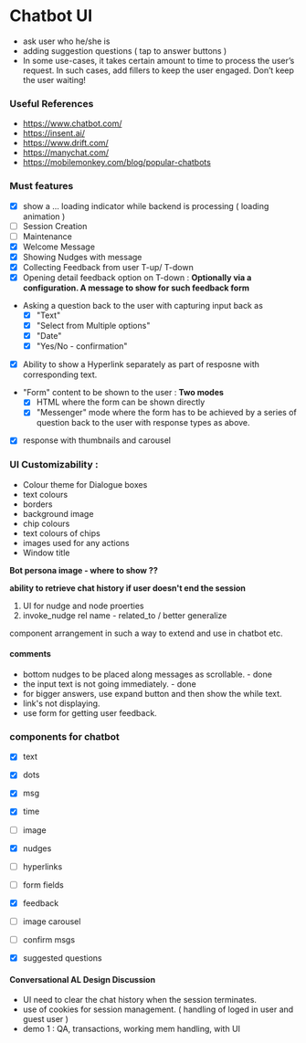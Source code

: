 # Chatbot UI 

- ask user who he/she is
- adding suggestion questions ( tap to answer buttons )
- In some use-cases, it takes certain amount to time to process the user’s request. In such cases, add fillers to keep the user engaged. Don’t keep the user waiting!

### Useful References
- https://www.chatbot.com/
- https://insent.ai/
- https://www.drift.com/
- https://manychat.com/
- https://mobilemonkey.com/blog/popular-chatbots


### Must features
- [x] show a ... loading indicator while backend is processing ( loading animation )
- [ ] Session Creation
- [ ] Maintenance
- [x] Welcome Message
- [x] Showing Nudges with message
- [x] Collecting Feedback from user T-up/ T-down
- [x] Opening detail feedback option on T-down : **Optionally via a configuration. A message to show for such feedback form**
- Asking a question back to the user with capturing input back as 
  - [x] "Text"
  - [x] "Select from Multiple options"
  - [x] "Date"
  - [x] "Yes/No - confirmation" 
- [x] Ability to show a Hyperlink separately as part of resposne with corresponding text. 
- "Form" content to be shown to the user : **Two modes**
    - [x] HTML where the form can be shown directly
    - [x] "Messenger" mode where the form has to be achieved by a series of question back to the user with response types as above. 
- [x] response with thumbnails and carousel


### UI Customizability : 
- Colour theme for Dialogue boxes
- text colours
- borders
- background image
- chip colours
- text colours of chips
- images used for any actions
- Window title


**Bot persona image - where to show ??**

**ability to retrieve chat history if user doesn't end the session**


1. UI for nudge and node proerties
2. invoke_nudge rel name - related_to / better generalize 



component arrangement in such a way to extend and use in chatbot etc.



#### **comments**
- bottom nudges to be placed along messages as scrollable. - done
- the input text is not going immediately. - done
- for bigger answers, use expand button and then show the while text.
- link's not displaying. 
- use form for getting user feedback.


### components for chatbot

- [x] text
- [x] dots
- [x] msg
- [x] time
- [ ] image
- [x] nudges
- [ ] hyperlinks
- [ ] form fields
- [x] feedback
- [ ] image carousel
- [ ] confirm msgs
- [x] suggested questions


#### Conversational AL Design Discussion
- UI need to clear the chat history when the session terminates.
- use of cookies for session management. ( handling of loged in user and guest user )
- demo 1 : QA, transactions, working mem handling, with UI